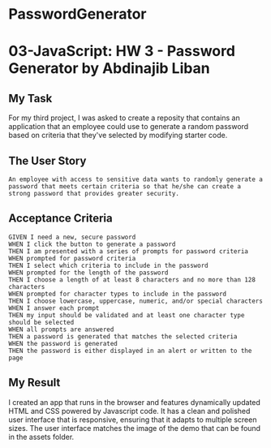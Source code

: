 # PasswordGenerator

# 03-JavaScript: HW 3 - Password Generator by Abdinajib Liban

## My Task

For my third project, I was asked to create a reposity that contains an application that an employee could use to generate a random password based on criteria that they've selected by modifying starter code. 

## The User Story

```
An employee with access to sensitive data wants to randomly generate a password that meets certain criteria so that he/she can create a strong password that provides greater security. 
```

## Acceptance Criteria

```
GIVEN I need a new, secure password
WHEN I click the button to generate a password
THEN I am presented with a series of prompts for password criteria
WHEN prompted for password criteria
THEN I select which criteria to include in the password
WHEN prompted for the length of the password
THEN I choose a length of at least 8 characters and no more than 128 characters
WHEN prompted for character types to include in the password
THEN I choose lowercase, uppercase, numeric, and/or special characters
WHEN I answer each prompt
THEN my input should be validated and at least one character type should be selected
WHEN all prompts are answered
THEN a password is generated that matches the selected criteria
WHEN the password is generated
THEN the password is either displayed in an alert or written to the page
```

## My Result

I created an app that runs in the browser and features dynamically updated HTML and CSS powered by Javascript code. It has a clean and polished user interface that is responsive, ensuring that it adapts to multiple screen sizes. The user interface matches the image of the demo that can be found in the assets folder.

